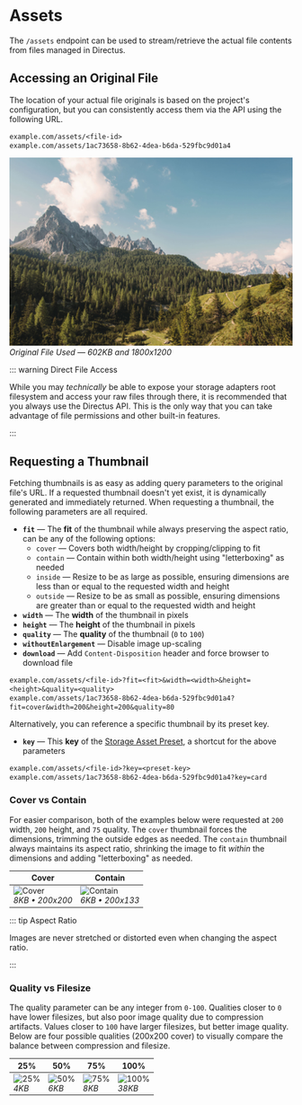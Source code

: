 # Assets

The `/assets` endpoint can be used to stream/retrieve the actual file contents from files managed in Directus.

## Accessing an Original File

The location of your actual file originals is based on the project's configuration, but you can consistently access them
via the API using the following URL.

```
example.com/assets/<file-id>
example.com/assets/1ac73658-8b62-4dea-b6da-529fbc9d01a4
```

![Original File](../../assets/original.jpg) _Original File Used — 602KB and 1800x1200_

::: warning Direct File Access

While you may _technically_ be able to expose your storage adapters root filesystem and access your raw files through
there, it is recommended that you always use the Directus API. This is the only way that you can take advantage of file
permissions and other built-in features.

:::

## Requesting a Thumbnail

Fetching thumbnails is as easy as adding query parameters to the original file's URL. If a requested thumbnail doesn't
yet exist, it is dynamically generated and immediately returned. When requesting a thumbnail, the following parameters
are all required.

- **`fit`** — The **fit** of the thumbnail while always preserving the aspect ratio, can be any of the following
  options:
  - `cover` — Covers both width/height by cropping/clipping to fit
  - `contain` — Contain within both width/height using "letterboxing" as needed
  - `inside` — Resize to be as large as possible, ensuring dimensions are less than or equal to the requested width and
    height
  - `outside` — Resize to be as small as possible, ensuring dimensions are greater than or equal to the requested width
    and height
- **`width`** — The **width** of the thumbnail in pixels
- **`height`** — The **height** of the thumbnail in pixels
- **`quality`** — The **quality** of the thumbnail (`0` to `100`)
- **`withoutEnlargement`** — Disable image up-scaling
- **`download`** — Add `Content-Disposition` header and force browser to download file

```
example.com/assets/<file-id>?fit=<fit>&width=<width>&height=<height>&quality=<quality>
example.com/assets/1ac73658-8b62-4dea-b6da-529fbc9d01a4?fit=cover&width=200&height=200&quality=80
```

Alternatively, you can reference a specific thumbnail by its preset key.

- **`key`** — This **key** of the [Storage Asset Preset](/guides/files#creating-thumbnail-presets), a shortcut for the
  above parameters

```
example.com/assets/<file-id>?key=<preset-key>
example.com/assets/1ac73658-8b62-4dea-b6da-529fbc9d01a4?key=card
```

### Cover vs Contain

For easier comparison, both of the examples below were requested at `200` width, `200` height, and `75` quality. The
`cover` thumbnail forces the dimensions, trimming the outside edges as needed. The `contain` thumbnail always maintains
its aspect ratio, shrinking the image to fit _within_ the dimensions and adding "letterboxing" as needed.

| Cover                                                       | Contain                                                         |
| ----------------------------------------------------------- | --------------------------------------------------------------- |
| ![Cover](../assets/200-200-cover-75.jpg)<br>_8KB • 200x200_ | ![Contain](../assets/200-200-contain-75.jpg)<br>_6KB • 200x133_ |

::: tip Aspect Ratio

Images are never stretched or distorted even when changing the aspect ratio.

:::

### Quality vs Filesize

The quality parameter can be any integer from `0-100`. Qualities closer to `0` have lower filesizes, but also poor image
quality due to compression artifacts. Values closer to `100` have larger filesizes, but better image quality. Below are
four possible qualities (200x200 cover) to visually compare the balance between compression and filesize.

| 25%                                             | 50%                                             | 75%                                             | 100%                                               |
| ----------------------------------------------- | ----------------------------------------------- | ----------------------------------------------- | -------------------------------------------------- |
| ![25%](../assets/200-200-cover-25.jpg)<br>_4KB_ | ![50%](../assets/200-200-cover-50.jpg)<br>_6KB_ | ![75%](../assets/200-200-cover-75.jpg)<br>_8KB_ | ![100%](../assets/200-200-cover-100.jpg)<br>_38KB_ |
